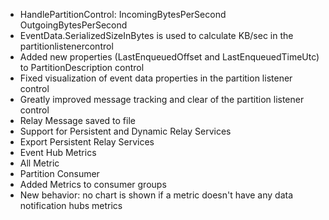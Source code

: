 - HandlePartitionControl: IncomingBytesPerSecond OutgoingBytesPerSecond
- EventData.SerializedSizeInBytes is used to calculate KB/sec in the partitionlistenercontrol
- Added new properties (LastEnqueuedOffset and LastEnqueuedTimeUtc) to PartitionDescription control 
- Fixed visualization of event data properties in the partition listener control
- Greatly improved message tracking and clear of the partition listener control
- Relay Message saved to file
- Support for Persistent and Dynamic Relay Services
- Export Persistent Relay Services
- Event Hub Metrics
- All Metric
- Partition Consumer
- Added Metrics to consumer groups 
- New behavior: no chart is shown if a metric doesn't have any data
notification hubs metrics



